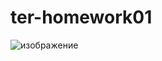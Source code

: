 # ter-homework01
![изображение](https://github.com/Razbor/ter-homework01/assets/19568831/60d69157-1d18-4d20-9260-02b9d37e0491)

